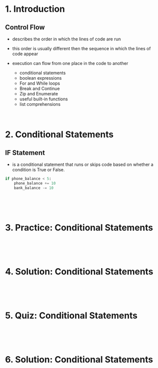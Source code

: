 # 1. Introduction
## Control Flow
- describes the order in which the lines of code are run
- this order is usually different then the sequence in which the lines of code appear
- execution can flow from one place in the code to another

    - conditional statements
    - boolean expressions
    - For and While loops
    - Break and Continue
    - Zip and Enumerate
    - useful built-in functions
    - list comprehensions 
<br><br><br>



# 2. Conditional Statements
## IF Statement
- is a conditional statement that runs or skips code based on whether a condition is True or False.
```python
if phone_balance < 5:
    phone_balance += 10
    bank_balance -= 10
```
<br><br><br>



# 3. Practice: Conditional Statements
<br><br><br>



# 4. Solution: Conditional Statements
<br><br><br>



# 5. Quiz: Conditional Statements
<br><br><br>



# 6. Solution: Conditional Statements